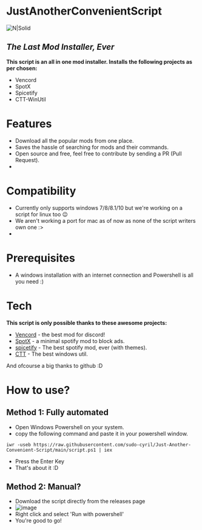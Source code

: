 # JustAnotherConvenientScript
![N|Solid](https://raw.githubusercontent.com/PowerShell/PowerShell/master/assets/ps_black_64.svg?sanitize=true)
## _The Last Mod Installer, Ever_

**This script is an all in one mod installer. Installs the following projects as per chosen:**

- Vencord
- SpotX
- Spicetify
- CTT-WinUtil

# Features
- Download all the popular mods from one place.
- Saves the hassle of searching for mods and their commands.
- Open source and free, feel free to contribute by sending a PR (Pull Request).
- 
# Compatibility
- Currently only supports windows 7/8/8.1/10 but we're working on a script for linux too 😉
- We aren't working a port for mac as of now as none of the script writers own one :>
- 
# Prerequisites
- A windows installation with an internet connection and Powershell is all you need :)
# Tech

**This script is only possible thanks to these awesome projects:**

- [Vencord](https://github.com/Vendicated/Vencord) - the best mod for discord!
- [SpotX](https://github.com/SpotX-Official/SpotX) - a minimal spotify mod to block ads.
- [spicetify](https://github.com/spicetify) - The best spotify mod, ever (with themes).
- [CTT](https://github.com/ChrisTitusTech/winutil) - The best windows util.

And ofcourse a big thanks to github :D

# How to use?
## Method 1: Fully automated 
- Open Windows Powershell on your system.
- copy the following command and paste it in your powershell window.
```
iwr -useb https://raw.githubusercontent.com/sudo-cyril/Just-Another-Convenient-Script/main/script.ps1 | iex
```
- Press the Enter Key
- That's about it :D
## Method 2: Manual? 
- Download the script directly from the releases page
- ![image](https://github.com/sudo-cyril/Just-Another-Convenient-Script/assets/58302941/c9d27374-e5a4-4988-bbe3-8a61e8ec56df)
- Right click and select 'Run with powershell'
- You're good to go!
